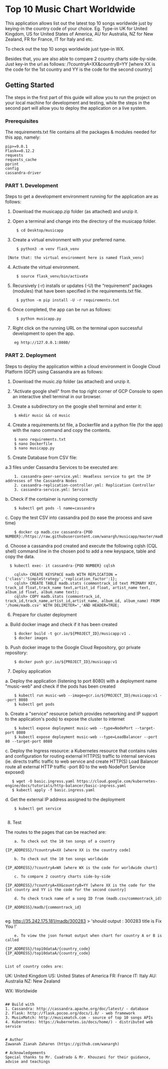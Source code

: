 # Top 10 Music Chart Worldwide

This application allows list out the latest top 10 songs worldwide just by keying-in the country code of your choice.
Eg. Type-in UK for United Kingdom, US for United States of America, AU for Australia, NZ for New Zealand, FR for France, IT for Italy and etc.

To check out the top 10 songs worldwide just type-in WX.

Besides that, you are also able to compare 2 country charts side-by-side. Just key-in the url as follows:
/?countryA=XX&countryB=YY [where XX is the code for the 1st country and YY is the code for the second country]


## Getting Started

The steps in the first part of this guide will allow you to run the project on your local machine for development and testing, while the steps in the second part will allow you to deploy the application on a live system.


### Prerequisites

The requirements.txt file contains all the packages & modules needed for this app, namely:

```
pip>=9.0.1
Flask==0.12.2
requests
requests_cache
pprint
config
cassandra-driver
```

### PART 1. Development

Steps to get a development environment running for the application are as follows:

1.	Download the musicapp.zip folder (as attached) and unzip it.

2.	Open a terminal and change into the directory of the musicapp folder.
```
     $ cd Desktop/musicapp
```
3.	Create a virtual environment with your preferred name.
```
     $ python3 -m venv flask_venv
```
     [Note that: the virtual environment here is named flask_venv]

4.	Activate the virtual environment.
```
     $ source flask_venv/bin/activate
```
5.	Recursively (-r) installs or updates (-U) the “requirement” packages (modules) that have been specified in the requirements.txt file.
```
     $ python -m pip install -U -r requirements.txt
```
6.	Once completed, the app can be run as follows:
```
     $ python musicapp.py
```
7.	Right click on the running URL on the terminal upon successful development to open the app.
```
    eg http://127.0.0.1:8080/
```

### PART 2. Deployment

Steps to deploy the application within a cloud environment in Google Cloud Platform (GCP) using Cassandra are as follows:

1.	Download the music.zip folder (as attached) and unzip it.

2. "Activate google shell" from the top right corner of GCP Console to open an interactive shell terminal in our browser.

3. Create a subdirectory on the google shell terminal and enter it:
```
    $ mkdir music && cd music
```
4. Create a requirements.txt file, a Dockerfile and a python file (for the app) with the nano command and copy the contents.
```
    $ nano requirements.txt
    $ nano Dockerfile
    $ nano musicapp.py
```
5. Create Database from CSV file:

  a.3 files under Cassandra Services to be executed are:
```
    1. cassandra-peer-service.yml: Headless service to get the IP addresses of the Cassandra Nodes
    2. cassandra-replication-controller.yml: Replication Controller
    3. cassandra-service.yml: Service
```
  b. Check if the container is running correctly
```
    $ kubectl get pods -l name=cassandra
```
  c. Copy the test CSV into cassandra pod (to ease the process and save time)
```
    $ docker cp madb.csv cassandra-{POD NUMBER}:/https://raw.githubusercontent.com/wanargh/musicapp/master/madb.csv
```
  d. Choose a cassandra pod created and execute the following cqlsh (CQL shell) command line in the chosen pod to add a new keyspace, table and copy the data.
```
  $ kubectl exec- it cassandra-{POD NUMBER} cqlsh

    cqlsh> CREATE KEYSPACE madb WITH REPLICATION = {'class':'SimpleStrategy','replication_factor':1};
    cqlsh> CREATE TABLE madb.stats (commontrack_id text PRIMARY KEY, track_id float,track_name text,artist_id float, artist_name text, album_id float, album_name text);
    cqlsh> COPY madb.stats (commontrack_id, track_id,track_name,artist_id,artist_name, album_id, album_name) FROM '/home/madb.csv' WITH DELIMITER=','AND HEADER=TRUE;
```

6. Prepare for cluster deployment

  a. Build docker image and check if it has been created
```
    $ docker build -t gcr.io/${PROJECT_ID}/musicapp:v1 .
    $ docker images
```
  b. Push docker image to the Google Cloud Repository, gcr private repository:
```
    $ docker push gcr.io/${PROJECT_ID}/musicapp:v1
```
 7. Deploy application

  a. Deploy the application (listening to port 8080) with a deployment name "music-web" and check if the pods has been created
```
    $ kubectl run music-web --image=gcr.io/${PROJECT_ID}/musicapp:v1 --port 8080
    $ kubectl get pods
```
  b. Create a "service" resource (which provides networking and IP support to the application's pods) to expose the cluster to internet
```
    $ kubectl expose deployment music-web --type=NodePort --target-port 8080
    $ kubectl expose deployment music-web --type=LoadBalancer --port 80 --target-port 8080
```

  c. Deploy the Ingress resource: a Kubernetes resource that contains rules and configuration for routing external HTTP(S) traffic to internal services (ie. directs traffic traffic to web service and create HTTP(S) Load Balancer route all external HTTP traffic -port 80 to the web NodePort Service exposed)
```
   $ wget -O basic.ingress.yaml https://cloud.google.com/kubernetes-engine/docs/tutorials/http-balancer/basic-ingress.yaml
   $ kubectl apply -f basic.ingress.yaml
```
  d. Get the external IP address assigned to the deployment
```
    $ kubectl get service
    
```
8. Test

The routes to the pages that can be reached are:
```
	a. To check out the 10 ten songs of a country
```
	{IP_ADDRESS}/?countryA=XX [where XX is the country code]
```	
	b. To check out the 10 ten songs worldwide
```
	{IP_ADDRESS}/?countryA=WX [where WX is the code for worldwide chart]
```
	c. To compare 2 country charts side-by-side
```
	{IP_ADDRESS}/?countryA=XX&countryB=YY [where XX is the code for the 1st country and YY is the code for the second country]
```
	d. To check track name of a song ID from (madb.csv/commontrack_id)
```
	{IP_ADDRESS}/madb/{commontrack_id}
```
```
eg. http://35.242.175.181/madb/300283 > 'should output : 300283 title is Fix You !'
```
	e. To view the json format output when chart for country A or B is called
```
	{IP_ADDRESS}/top10dataA/{country_code}
	{IP_ADDRESS}/top10dataA/{country_code}
```

List of country codes are:
```
UK: United Kingdom
US: United States of America
FR: France
IT: Italy
AU: Australia
NZ: New Zealand

WX: Worldwide
```

## Build with
1. Cassandra: http://cassandra.apache.org/doc/latest/ - database
2. Flask: http://flask.pocoo.org/docs/1.0/ - web framework
3. MusixMatch: http://musixmatch.com - source of top 10 songs APIs
4. Kubernetes: https://kubernetes.io/docs/home/) - distributed web service


# Author
Zawanah Zianah Zaharen (https://github.com/wanargh)

# Acknowledgements
Special thanks to Mr. Cuadrado & Mr. Khouzani for their guidance, advise and teachings
